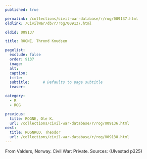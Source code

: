 ```yaml
---
published: true

permalink: /collections/civil-war-database/r/rog/009137.html
oldlink: /CivilWar/db/r/rog/009137.html

oldid: 009137

title: ROGNE, Thrond Knudsen

pagelist:
  exclude: false
  order: 9137
  image: 
  alt:
  caption:
  title:
  subtitle:      # Defaults to page subtitle
  teaser:

category: 
  - R 
  - ROG

previous:
  title: ROGNE, Ole K.
  url: /collections/civil-war-database/r/rog/009136.html  
next:
  title: ROGNRUD, Theodor
  url: /collections/civil-war-database/r/rog/009138.html   
---
```

From Valders, Norway. Civil War: Private. Sources: (Ulvestad p325)